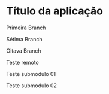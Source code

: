 Título da aplicação
=

Primeira Branch

Sétima Branch

Oitava Branch

Teste remoto

Teste submodulo 01

Teste submodulo 02
